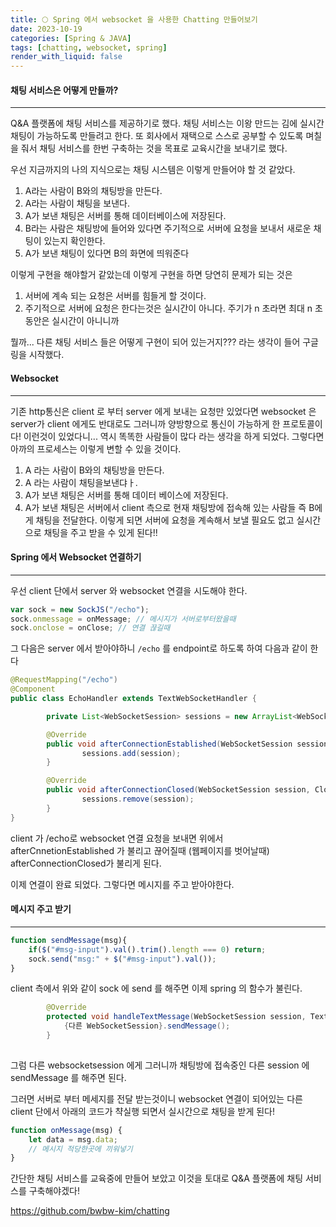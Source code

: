 ```yaml
---
title: 🌕 Spring 에서 websocket 을 사용한 Chatting 만들어보기
date: 2023-10-19
categories: [Spring & JAVA]
tags: [chatting, websocket, spring]
render_with_liquid: false
---
```

#### 채팅 서비스은 어떻게 만들까?
---
Q&A 플랫폼에 채팅 서비스를 제공하기로 했다. 채팅 서비스는 이왕 만드는 김에 실시간 채팅이 가능하도록 만들려고 한다. 또 회사에서 재택으로 스스로 공부할 수 있도록 며칠을 줘서 채팅 서비스를 한번 구축하는 것을 목표로 교육시간을 보내기로 했다.

우선 지금까지의 나의 지식으로는 채팅 시스템은 이렇게 만들어야 할 것 같았다.
1. A라는 사람이 B와의 채팅방을 만든다.
2. A라는 사람이 채팅을 보낸다.
3. A가 보낸 채팅은 서버를 통해 데이터베이스에 저장된다.
4. B라는 사람은 채팅방에 들어와 있다면 주기적으로 서버에 요청을 보내서 새로운 채팅이 있는지 확인한다.
5. A가 보낸 채팅이 있다면 B의 화면에 띄워준다

이렇게 구현을 해야할거 같았는데 이렇게 구현을 하면 당연히 문제가 되는 것은
1. 서버에 계속 되는 요청은 서버를 힘들게 할 것이다.
2. 주기적으로 서버에 요청은 한다는것은 실시간이 아니다. 주기가 n 초라면 최대 n 초 동안은 실시간이 아니니까

뭘까... 다른 채팅 서비스 들은 어떻게 구현이 되어 있는거지??? 라는 생각이 들어 구글링을 시작했다.

#### Websocket
---
기존 http통신은 client 로 부터 server 에게 보내는 요청만 있었다면 websocket 은 server가 client 에게도 반대로도 그러니까 양방향으로 통신이 가능하게 한 프로토콜이다! 
이런것이 있었다니... 역시 똑똑한 사람들이 많다 라는 생각을 하게 되었다. 그렇다면 아까의 프로세스는 이렇게 변할 수 있을 것이다.
1. A 라는 사람이 B와의 채팅방을 만든다.
2. A 라는 사람이 채팅을보낸댜ㅏ.
3. A가 보낸 채팅은 서버를 통해 데이터 베이스에 저장된다.
4. A가 보낸 채팅은 서버에서 client 측으로 현재 채팅방에 접속해 있는 사람들 즉 B에게 채팅을 전달한다.
이렇게 되면 서버에 요청을 계속해서 보낼 필요도 없고 실시간으로 채팅을 주고 받을 수 있게 된다!!

#### Spring 에서 Websocket 연결하기
---
우선 client 단에서 server 와 websocket 연결을 시도해야 한다.
```js
var sock = new SockJS("/echo");
sock.onmessage = onMessage; // 메시지가 서버로부터왔을때
sock.onclose = onClose; // 연결 끊길때
```

그 다음은 server 에서 받아야하니 `/echo` 를 endpoint로 하도록 하여 다음과 같이 한다
```java
@RequestMapping("/echo")
@Component
public class EchoHandler extends TextWebSocketHandler {

        private List<WebSocketSession> sessions = new ArrayList<WebSocketSession>();

        @Override
        public void afterConnectionEstablished(WebSocketSession session) throws Exception {
                sessions.add(session);
        }

        @Override
        public void afterConnectionClosed(WebSocketSession session, CloseStatus status) throws Exception {
                sessions.remove(session);
        }
}
```
client 가 /echo로 websocket 연결 요청을 보내면 위에서 afterCnnetionEstablished 가 불리고 끊어질때 (웹페이지를 벗어날때) afterConnectionClosed가 불리게 된다.

이제 연결이 완료 되었다. 그렇다면 메시지를 주고 받아야한다. 

#### 메시지 주고 받기
---
```js
function sendMessage(msg){
    if($("#msg-input").val().trim().length === 0) return;
    sock.send("msg:" + $("#msg-input").val());
}
```
client 측에서 위와 같이 sock 에 send 를 해주면  이제 spring 의 함수가 불린다.


```java
        @Override
        protected void handleTextMessage(WebSocketSession session, TextMessage message) throws Exception {
	        {다른 WebSocketSession}.sendMessage();
        }
    
```
그럼 다른 websocketsession 에게 그러니까 채팅방에 접속중인 다른 session 에 sendMessage 를 해주면 된다.

그러면 서버로 부터 메세지를 전달 받는것이니
websocket 연결이 되어있는 다른 client 단에서 아래의 코드가 챡실행 되면서 실시간으로 채팅을 받게 된다!

```js
function onMessage(msg) {
    let data = msg.data;
    // 메시지 적당한곳에 끼워넣기
}
```

간단한 채팅 서비스를 교육중에 만들어 보았고 이것을 토대로 Q&A 플랫폼에 채팅 서비스를 구축해야겠다!

https://github.com/bwbw-kim/chatting

